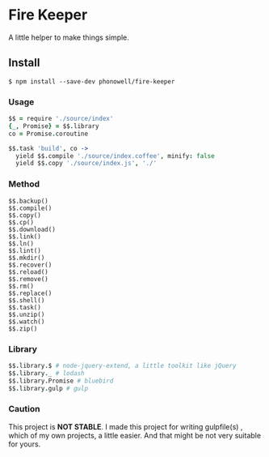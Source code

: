 # Fire Keeper

A little helper to make things simple.

## Install

```
$ npm install --save-dev phonowell/fire-keeper
```

### Usage

```coffeescript
$$ = require './source/index'
{_, Promise} = $$.library
co = Promise.coroutine

$$.task 'build', co ->
  yield $$.compile './source/index.coffee', minify: false
  yield $$.copy './source/index.js', './'
```

### Method

```
$$.backup()
$$.compile()
$$.copy()
$$.cp()
$$.download()
$$.link()
$$.ln()
$$.lint()
$$.mkdir()
$$.recover()
$$.reload()
$$.remove()
$$.rm()
$$.replace()
$$.shell()
$$.task()
$$.unzip()
$$.watch()
$$.zip()
```

### Library

```coffeescript
$$.library.$ # node-jquery-extend, a little toolkit like jQuery
$$.library._ # lodash
$$.library.Promise # bluebird
$$.library.gulp # gulp
```

### Caution

This project is **NOT STABLE**. I made this project for writing gulpfile(s) , which of my own projects, a little easier. And that might be not very suitable for yours.